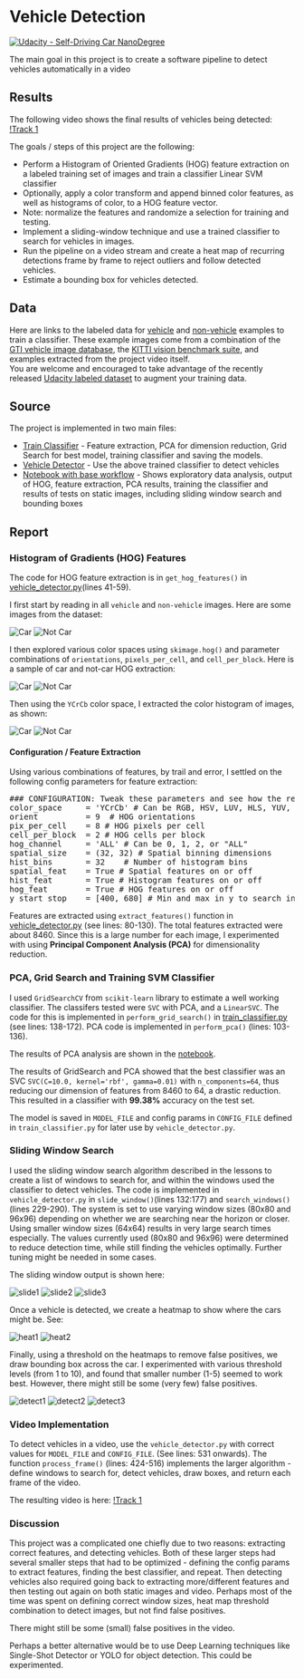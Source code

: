 # Vehicle Detection
[![Udacity - Self-Driving Car NanoDegree](https://s3.amazonaws.com/udacity-sdc/github/shield-carnd.svg)](http://www.udacity.com/drive)


The main goal in this project is to create a software pipeline to detect vehicles automatically in a video

## Results

The following video shows the final results of vehicles being detected:
[!Track 1](output_images/processed_video.mp4)

The goals / steps of this project are the following:

* Perform a Histogram of Oriented Gradients (HOG) feature extraction on a labeled training set of images and train a classifier Linear SVM classifier
* Optionally,  apply a color transform and append binned color features, as well as histograms of color, to a HOG feature vector. 
* Note:  normalize the features and randomize a selection for training and testing.
* Implement a sliding-window technique and use a trained classifier to search for vehicles in images.
* Run the pipeline on a video stream and create a heat map of recurring detections frame by frame to reject outliers and follow detected vehicles.
* Estimate a bounding box for vehicles detected.

## Data

Here are links to the labeled data for [vehicle](https://s3.amazonaws.com/udacity-sdc/Vehicle_Tracking/vehicles.zip) and [non-vehicle](https://s3.amazonaws.com/udacity-sdc/Vehicle_Tracking/non-vehicles.zip) examples to train a classifier.  These example images come from a combination of the [GTI vehicle image database](http://www.gti.ssr.upm.es/data/Vehicle_database.html), the [KITTI vision benchmark suite](http://www.cvlibs.net/datasets/kitti/), and examples extracted from the project video itself.   
You are welcome and encouraged to take advantage of the recently released [Udacity labeled dataset](https://github.com/udacity/self-driving-car/tree/master/annotations) to augment your training data.  

## Source

The project is implemented in two main files:

- [Train Classifier](train_classifier.py) - Feature extraction, PCA for dimension reduction, Grid Search for best model, training classifier and saving the models.
- [Vehicle Detector](vehicle_detector.py) - Use the above trained classifier to detect vehicles
- [Notebook with base workflow](01_HOG_ClassifierTraining.ipynb) - Shows exploratory data analysis, output of HOG, feature extraction, PCA results, training the classifier and results of tests on static images, including sliding window search and bounding boxes

## Report

### Histogram of Gradients (HOG) Features

The code for HOG feature extraction is in `get_hog_features()` in [vehicle_detector.py](vehicle_detector.py)(lines 41-59). 

I first start by reading in all `vehicle` and `non-vehicle` images. Here are some images from the dataset:

![Car](output_images/car_images.png)
![Not Car](output_images/notcar_images.png)

I then explored various color spaces using `skimage.hog()` and parameter combinations of `orientations`, `pixels_per_cell`, and `cell_per_block`. Here is a sample of car and not-car HOG extraction:

![Car](output_images/hog1_car.png)
![Not Car](output_images/hog2_nocar.png)

Then using the `YCrCb` color space, I extracted the color histogram of images, as shown:

![Car](output_images/histo1_car.png)
![Not Car](output_images/histo2_nocar.png)

#### Configuration / Feature Extraction

Using various combinations of features, by trail and error, I settled on the following config parameters for feature extraction:

<pre>
### CONFIGURATION: Tweak these parameters and see how the results change.
color_space     = 'YCrCb' # Can be RGB, HSV, LUV, HLS, YUV, YCrCb
orient          = 9  # HOG orientations
pix_per_cell    = 8 # HOG pixels per cell
cell_per_block  = 2 # HOG cells per block
hog_channel     = 'ALL' # Can be 0, 1, 2, or "ALL"
spatial_size    = (32, 32) # Spatial binning dimensions
hist_bins       = 32    # Number of histogram bins
spatial_feat    = True # Spatial features on or off
hist_feat       = True # Histogram features on or off
hog_feat        = True # HOG features on or off
y_start_stop    = [400, 680] # Min and max in y to search in slide_window()
</pre>

Features are extracted using `extract_features()` function in [vehicle_detector.py](vehicle_detector.py) (see lines: 80-130).
The total features extracted were about 8460. Since this is a large number for each image, I experimented with using **Principal Component Analysis (PCA)** for dimensionality reduction. 

### PCA, Grid Search and Training SVM Classifier

I used  `GridSearchCV` from `scikit-learn` library to estimate a well working classifier. The classifers tested were `SVC` with PCA, and a `LinearSVC`. The code for this is implemented in `perform_grid_search()` in [train_classifier.py](train_classifier.py) (see lines: 138-172). PCA code is implemented in `perform_pca()` (lines: 103-136). 

The results of PCA analysis are shown in the [notebook](01_HOG_ClassifierTraining.ipynb).

The results of GridSearch and PCA showed that the best classifier was an SVC `SVC(C=10.0, kernel='rbf', gamma=0.01)` with `n_components=64`, thus reducing our dimension of features from 8460 to 64, a drastic reduction. This resulted in a classifier with **99.38%** accuracy on the test set. 

The model is saved in `MODEL_FILE` and config params in `CONFIG_FILE` defined in `train_classifier.py` for later use by `vehicle_detector.py`.

### Sliding Window Search 

I used the sliding window search algorithm described in the lessons to create a list of windows to search for, and within the windows used the classifier to detect vehicles. The code is implemented in `vehicle_detector.py` in `slide_window()`(lines 132:177) and `search_windows()`(lines 229-290). The system is set to use varying window sizes (80x80 and 96x96) depending on whether we are searching near the horizon or closer. Using smaller window sizes (64x64) results in very large search times especially. The values currently used (80x80 and 96x96) were determined to reduce detection time, while still finding the vehicles optimally. Further tuning might be needed in some cases.

The sliding window output is shown here:

![slide1](output_images/slide1.png)
![slide2](output_images/slide2.png)
![slide3](output_images/slide2.png)

Once a vehicle is detected, we create a heatmap to show where the cars might be. See:

![heat1](output_images/heat1.png)
![heat2](output_images/heat2.png)

Finally, using a threshold on the heatmaps to remove false positives, we draw bounding box across the car. I experimented with various threshold levels (from 1 to 10), and found that smaller number (1-5) seemed to work best. However, there might still be some (very few) false positives.

![detect1](output_images/detect1.png)
![detect2](output_images/detect2.png)
![detect3](output_images/detect3.png)

### Video Implementation

To detect vehicles in a video, use the `vehicle_detector.py` with correct values for `MODEL_FILE` and `CONFIG_FILE`. (See lines: 531 onwards). The function `process_frame()` (lines: 424-516) implements the larger algorithm - define windows to search for, detect vehicles, draw boxes, and return each frame of the video. 

The resulting video is here:
[!Track 1](output_images/processed_video.mp4)

### Discussion

This project was a complicated one chiefly due to two reasons: extracting correct features, and detecting vehicles. Both of these larger steps had several smaller steps that had to be optimized - defining the config params to extract features, finding the best classifier, and repeat. Then detecting vehicles also required going back to extracting more/different features and then testing out again on both static images and video. Perhaps most of the time was spent on defining correct window sizes, heat map threshold combination to detect images, but not find false positives.

There might still be some (small) false positives in the video. 

Perhaps a better alternative would be to use Deep Learning techniques like Single-Shot Detector or YOLO for object detection. This could be experimented.


